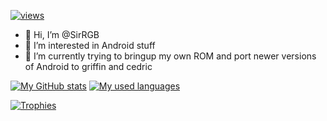 [![views](https://komarev.com/ghpvc/?username=SirRGB&color=000000)](https://github.com/antonkomarev/github-profile-views-counter)

- 👋 Hi, I’m @SirRGB
- 👀 I’m interested in Android stuff
- 🌱 I’m currently trying to bringup my own ROM and port newer versions of Android to griffin and cedric

[![My GitHub stats](https://github-readme-stats-git-masterrstaa-rickstaa.vercel.app/api?username=SirRGB&show_icons=true&theme=github_dark&hide_border=true)](https://github.com/SirRGB)
[![My used languages](https://github-readme-stats-git-masterrstaa-rickstaa.vercel.app/api/top-langs/?username=SirRGB&langs_count=14&theme=github_dark&hide_border=true&layout=compact)](https://github.com/SirRGB)

[![Trophies](https://github-profile-trophy.vercel.app/?username=SirRGB&theme=darkhub&column=8&no-frame=true)](https://github.com/ryo-ma/github-profile-trophy)
